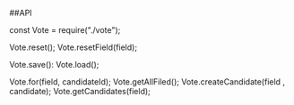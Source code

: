 
##API

const Vote = require("./vote");

Vote.reset();
Vote.resetField(field);

Vote.save():
Vote.load();

Vote.for(field, candidateId);
Vote.getAllFiled();
Vote.createCandidate(field , candidate);
Vote.getCandidates(field);
